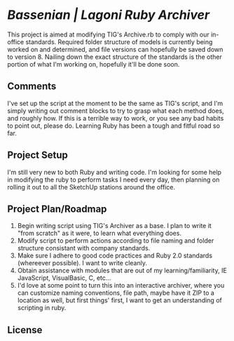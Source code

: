 # _Bassenian | Lagoni Ruby Archiver_

This project is aimed at modifying TIG's Archive.rb to comply with our in-office standards. Required folder structure of models is currently being worked on and determined, and file versions can hopefully be saved down to version 8. Nailing down the exact structure of the standards is the other portion of what I'm working on, hopefully it'll be done soon.

## Comments

I've set up the script at the moment to be the same as TIG's script, and I'm simply writing out comment blocks to try to grasp what each method does, and roughly how. If this is a terrible way to work, or you see any bad habits to point out, please do. Learning Ruby has been a tough and fitful road so far.

## Project Setup

I'm still very new to both Ruby and writing code. I'm looking for some help in modifying the ruby to perform tasks I need every day, then planning on rolling it out to all the SketchUp stations around the office.

## Project Plan/Roadmap

1. Begin writing script using TIG's Archiver as a base. I plan to write it "from scratch" as it were, to learn what everything does.
2. Modify script to perform actions according to file naming and folder structure consistant with company standards.
3. Make sure I adhere to good code practices and Ruby 2.0 standards (whereever possible). I want to write cleanly.
4. Obtain assistance with modules that are out of my learning/familiarity, IE JavaScript, VisualBasic, C, etc...
5. I'd love at some point to turn this into an interactive archiver, where you can customize naming conventions, file path, maybe have it ZIP to a location as well, but first things' first, I want to get an understanding of scripting in ruby.

## License
